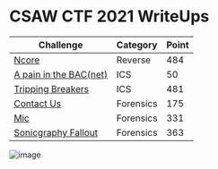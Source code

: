 
# CSAW CTF 2021 WriteUps

| Challenge | Category | Point |
| ----------- | ----------- | ----------- |
| [Ncore]() | Reverse | 484 |
| [A pain in the BAC(net)]() | ICS | 50 |
| [Tripping Breakers]() | ICS | 481 |
| [Contact Us](https://github.com/CR15PR/CSAW2021/tree/main/forensics/Contact_Us) | Forensics | 175 |
| [Mic]() | Forensics | 331 |
| [Sonicgraphy Fallout]() | Forensics | 363 |

![image](https://user-images.githubusercontent.com/62060867/133320563-efc5881b-ada4-4669-a549-182aeed741ed.png)
